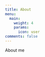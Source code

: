 ```yaml
---
title: About
menu:
  main:
    weight: 4
    params:
      icon: user
comments: false
---
```


About me

